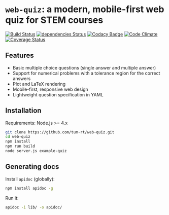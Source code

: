 # `web-quiz`: a modern, mobile-first web quiz for STEM courses

[![Build Status](https://travis-ci.org/tum-rt/web-quiz.svg?branch=master)](https://travis-ci.org/tum-rt/web-quiz)
[![dependencies Status](https://david-dm.org/tum-rt/web-quiz/status.svg)](https://david-dm.org/tum-rt/web-quiz)
[![Codacy Badge](https://api.codacy.com/project/badge/Grade/e472f63f397543a584f70b427b5ef51d)](https://www.codacy.com/app/tum-rt/web-quiz?utm_source=github.com&amp;utm_medium=referral&amp;utm_content=tum-rt/web-quiz&amp;utm_campaign=Badge_Grade)
[![Code Climate](https://codeclimate.com/github/tum-rt/web-quiz/badges/gpa.svg)](https://codeclimate.com/github/tum-rt/web-quiz)
[![Coverage Status](https://coveralls.io/repos/github/tum-rt/web-quiz/badge.svg?branch=master)](https://coveralls.io/github/tum-rt/web-quiz?branch=master)

## Features
* Basic multiple choice questions (single answer and multiple answer)
* Support for numerical problems with a tolerance region for the correct answers
* Plot and LaTeX rendering
* Mobile-first, responsive web design
* Lightweight question specification in YAML

## Installation

Requirements: Node.js >= 4.x

```sh
git clone https://github.com/tum-rt/web-quiz.git
cd web-quiz
npm install
npm run build
node server.js example-quiz
```

## Generating docs
Install `apidoc` (globally):
```sh
npm install apidoc -g
```
Run it:
```sh
apidoc -i lib/ -o apidoc/
```

